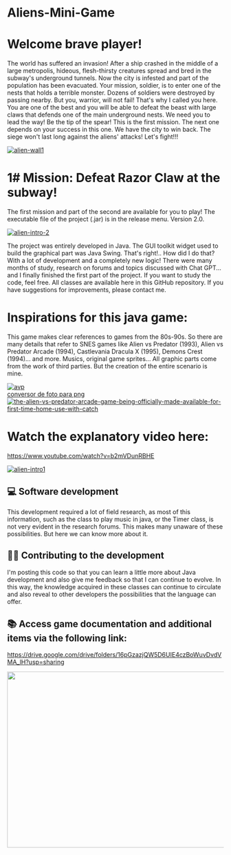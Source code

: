 # Aliens-Mini-Game
# Welcome brave player!
The world has suffered an invasion! After a ship crashed in the middle of a large metropolis, hideous, flesh-thirsty creatures spread and bred in the subway's underground tunnels. Now the city is infested and part of the population has been evacuated.
Your mission, soldier, is to enter one of the nests that holds a terrible monster. Dozens of soldiers were destroyed by passing nearby. But you, warrior, will not fail! That's why I called you here. You are one of the best and you will be able to defeat the beast with large claws that defends one of the main underground nests.
We need you to lead the way! Be the tip of the spear!
This is the first mission. The next one depends on your success in this one. We have the city to win back. The siege won't last long against the aliens' attacks! Let's fight!!!

<a href="https://imgbb.com/"><img src="https://i.ibb.co/mqHXf2M/alien-wall1.gif" alt="alien-wall1" border="0"></a>

# 1# Mission: Defeat Razor Claw at the subway!
The first mission and part of the second are available for you to play! The executable file of the project (.jar) is in the release menu. Version 2.0.

<a href="https://imgbb.com/"><img src="https://i.ibb.co/Vm6cVsC/alien-intro-2.gif" alt="alien-intro-2" border="0"></a>

The project was entirely developed in Java. The GUI toolkit widget used to build the graphical part was Java Swing. That's right!.. How did I do that? With a lot of development and a completely new logic! There were many months of study, research on forums and topics discussed with Chat GPT... and I finally finished the first part of the project. If you want to study the code, feel free. All classes are available here in this GitHub repository. If you have suggestions for improvements, please contact me.

# Inspirations for this java game:
This game makes clear references to games from the 80s-90s. So there are many details that refer to SNES games like Alien vs Predator (1993), Alien vs Predator Arcade (1994), Castlevania Dracula X (1995), Demons Crest (1994)... and more. Musics, original game sprites... All graphic parts come from the work of third parties. But the creation of the entire scenario is mine.

<a href="https://ibb.co/mh7XsGt"><img src="https://i.ibb.co/5sVnD6v/avp.jpg" alt="avp" border="0"></a><br /><a target='_blank' href='https://pt-br.imgbb.com/'>conversor de foto para png</a><br />
<a href="https://ibb.co/8Nx8vxP"><img src="https://i.ibb.co/zQ2f92P/the-alien-vs-predator-arcade-game-being-officially-made-available-for-first-time-home-use-with-catch.webp" alt="the-alien-vs-predator-arcade-game-being-officially-made-available-for-first-time-home-use-with-catch" border="0"></a>




# Watch the explanatory video here:
https://www.youtube.com/watch?v=b2mVDunRBHE

<a href="https://imgbb.com/"><img src="https://i.ibb.co/Y3YfX2n/alien-intro1.gif" alt="alien-intro1" border="0"></a>

## 💻 Software development
This development required a lot of field research, as most of this information, such as the class to play music in java, or the Timer class, is not very evident in the research forums. This makes many unaware of these possibilities. But here we can know more about it.
## 👨‍🎓 Contributing to the development
I'm posting this code so that you can learn a little more about Java development and also give me feedback so that I can continue to evolve. In this way, the knowledge acquired in these classes can continue to circulate and also reveal to other developers the possibilities that the language can offer.
## 📚 Access game documentation and additional items via the following link:
https://drive.google.com/drive/folders/16pGzazjQW5D6UIE4czBoWuvDvdVMA_lH?usp=sharing

<img src="https://i.ibb.co/d24wVLR/avspsmasherwalkleft.gif" width="658" height="408"/>
